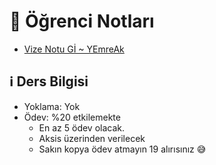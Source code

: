 # 📕 Öğrenci Notları

<!--Index-->

- [Vize Notu Gİ ~ YEmreAk](Vize%20Notu%20G%C4%B0%20~%20YEmreAk.pdf)

<!--Index-->

## ℹ️ Ders Bilgisi

- Yoklama: Yok
- Ödev: %20 etkilemekte
  - En az 5 ödev olacak.
  - Aksis üzerinden verilecek
  - Sakın kopya ödev atmayın 19 alırısınız 😅
